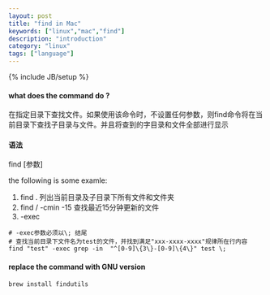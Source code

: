 ```yaml
---
layout: post
title: "find in Mac"
keywords: ["linux","mac","find"]
description: "introduction"
category: "linux"
tags: ["language"]
---
```

{% include JB/setup %}

#### what does the command do ? 
在指定目录下查找文件。如果使用该命令时，不设置任何参数，则find命令将在当前目录下查找子目录与文件。并且将查到的字目录和文件全部进行显示

#### 语法

find \[参数\]

the following is some examle:

1. find . 列出当前目录及子目录下所有文件和文件夹
2. find / -cmin -15 查找最近15分钟更新的文件
3. -exec

```shell
# -exec参数必须以\; 结尾
# 查找当前目录下文件名为test的文件，并找到满足"xxx-xxxx-xxxx"规律所在行内容
find "test" -exec grep -in  "^[0-9]\{3\}-[0-9]\{4\}" test \;
```

#### replace the command with GNU version

```shell
brew install findutils
```
